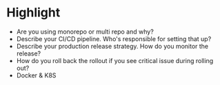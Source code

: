 # Highlight
+ Are you using monorepo or multi repo and why?
+ Describe your CI/CD pipeline. Who's responsible for setting that up?
+ Describe your production release strategy. How do you monitor the release?
+ How do you roll back the rollout if you see critical issue during rolling out?
+ Docker & K8S